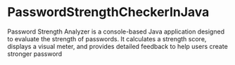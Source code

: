 # PasswordStrengthCheckerInJava
Password Strength Analyzer is a console-based Java application designed to evaluate the strength of passwords. It calculates a strength score, displays a visual meter, and provides detailed feedback to help users create stronger password
